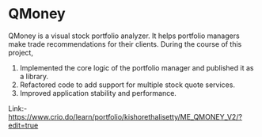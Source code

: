 # QMoney
QMoney is a visual stock portfolio analyzer. It helps portfolio managers make trade recommendations for their clients.
During the course of this project,
1) Implemented the core logic of the portfolio manager and published it as a library.
2) Refactored code to add support for multiple stock quote services.
3) Improved application stability and performance.
 
Link:-https://www.crio.do/learn/portfolio/kishorethalisetty/ME_QMONEY_V2/?edit=true
